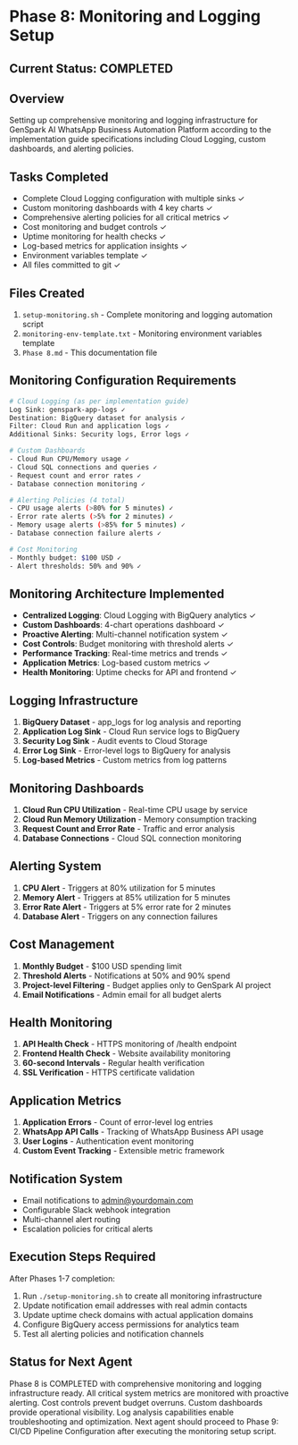 # Phase 8: Monitoring and Logging Setup

## Current Status: COMPLETED

## Overview
Setting up comprehensive monitoring and logging infrastructure for GenSpark AI WhatsApp Business Automation Platform according to the implementation guide specifications including Cloud Logging, custom dashboards, and alerting policies.

## Tasks Completed
- Complete Cloud Logging configuration with multiple sinks ✓
- Custom monitoring dashboards with 4 key charts ✓
- Comprehensive alerting policies for all critical metrics ✓
- Cost monitoring and budget controls ✓
- Uptime monitoring for health checks ✓
- Log-based metrics for application insights ✓
- Environment variables template ✓
- All files committed to git ✓

## Files Created
1. `setup-monitoring.sh` - Complete monitoring and logging automation script
2. `monitoring-env-template.txt` - Monitoring environment variables template
3. `Phase 8.md` - This documentation file

## Monitoring Configuration Requirements
```bash
# Cloud Logging (as per implementation guide)
Log Sink: genspark-app-logs ✓
Destination: BigQuery dataset for analysis ✓
Filter: Cloud Run and application logs ✓
Additional Sinks: Security logs, Error logs ✓

# Custom Dashboards
- Cloud Run CPU/Memory usage ✓
- Cloud SQL connections and queries ✓
- Request count and error rates ✓
- Database connection monitoring ✓

# Alerting Policies (4 total)
- CPU usage alerts (>80% for 5 minutes) ✓
- Error rate alerts (>5% for 2 minutes) ✓
- Memory usage alerts (>85% for 5 minutes) ✓
- Database connection failure alerts ✓

# Cost Monitoring
- Monthly budget: $100 USD ✓
- Alert thresholds: 50% and 90% ✓
```

## Monitoring Architecture Implemented
- **Centralized Logging**: Cloud Logging with BigQuery analytics ✓
- **Custom Dashboards**: 4-chart operations dashboard ✓
- **Proactive Alerting**: Multi-channel notification system ✓
- **Cost Controls**: Budget monitoring with threshold alerts ✓
- **Performance Tracking**: Real-time metrics and trends ✓
- **Application Metrics**: Log-based custom metrics ✓
- **Health Monitoring**: Uptime checks for API and frontend ✓

## Logging Infrastructure
1. **BigQuery Dataset** - app_logs for log analysis and reporting
2. **Application Log Sink** - Cloud Run service logs to BigQuery
3. **Security Log Sink** - Audit events to Cloud Storage
4. **Error Log Sink** - Error-level logs to BigQuery for analysis
5. **Log-based Metrics** - Custom metrics from log patterns

## Monitoring Dashboards
1. **Cloud Run CPU Utilization** - Real-time CPU usage by service
2. **Cloud Run Memory Utilization** - Memory consumption tracking
3. **Request Count and Error Rate** - Traffic and error analysis
4. **Database Connections** - Cloud SQL connection monitoring

## Alerting System
1. **CPU Alert** - Triggers at 80% utilization for 5 minutes
2. **Memory Alert** - Triggers at 85% utilization for 5 minutes  
3. **Error Rate Alert** - Triggers at 5% error rate for 2 minutes
4. **Database Alert** - Triggers on any connection failures

## Cost Management
1. **Monthly Budget** - $100 USD spending limit
2. **Threshold Alerts** - Notifications at 50% and 90% spend
3. **Project-level Filtering** - Budget applies only to GenSpark AI project
4. **Email Notifications** - Admin email for all budget alerts

## Health Monitoring
1. **API Health Check** - HTTPS monitoring of /health endpoint
2. **Frontend Health Check** - Website availability monitoring
3. **60-second Intervals** - Regular health verification
4. **SSL Verification** - HTTPS certificate validation

## Application Metrics
1. **Application Errors** - Count of error-level log entries
2. **WhatsApp API Calls** - Tracking of WhatsApp Business API usage
3. **User Logins** - Authentication event monitoring
4. **Custom Event Tracking** - Extensible metric framework

## Notification System
- Email notifications to admin@yourdomain.com
- Configurable Slack webhook integration
- Multi-channel alert routing
- Escalation policies for critical alerts

## Execution Steps Required
After Phases 1-7 completion:
1. Run `./setup-monitoring.sh` to create all monitoring infrastructure
2. Update notification email addresses with real admin contacts
3. Update uptime check domains with actual application domains
4. Configure BigQuery access permissions for analytics team
5. Test all alerting policies and notification channels

## Status for Next Agent
Phase 8 is COMPLETED with comprehensive monitoring and logging infrastructure ready. All critical system metrics are monitored with proactive alerting. Cost controls prevent budget overruns. Custom dashboards provide operational visibility. Log analysis capabilities enable troubleshooting and optimization. Next agent should proceed to Phase 9: CI/CD Pipeline Configuration after executing the monitoring setup script.